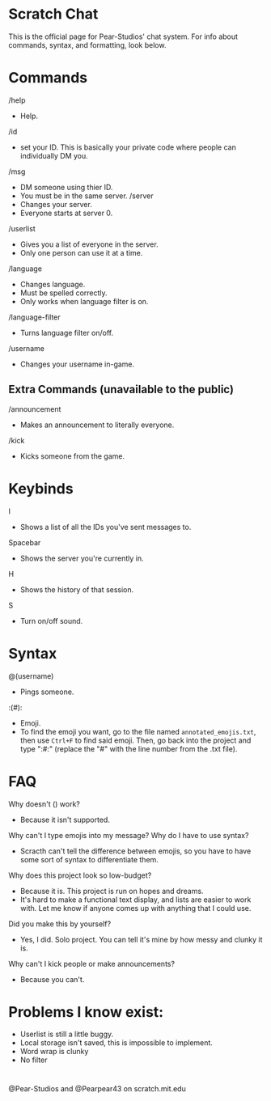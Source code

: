 # Scratch Chat
This is the official page for Pear-Studios' chat system. For info about commands, syntax, and formatting, look below.
# Commands
/help
- Help.

/id
- set your ID. This is basically your private code where people can individually DM you.

/msg
- DM someone using thier ID.
- You must be in the same server.
/server
- Changes your server.
- Everyone starts at server 0.
  
/userlist
- Gives you a list of everyone in the server.
- Only one person can use it at a time.
  
/language
- Changes language.
- Must be spelled correctly.
- Only works when language filter is on.
  
/language-filter
- Turns language filter on/off.
  
/username
- Changes your username in-game.
  
## Extra Commands (unavailable to the public)
/announcement
- Makes an announcement to literally everyone.
  
/kick
- Kicks someone from the game.
  
# Keybinds
I
- Shows a list of all the IDs you've sent messages to.
  
Spacebar
- Shows the server you're currently in.
  
H
- Shows the history of that session.
  
S
- Turn on/off sound.
  
# Syntax
@(username)
- Pings someone.
  
:(#):
- Emoji.
- To find the emoji you want, go to the file named `annotated_emojis.txt`, then use `Ctrl+F` to find said emoji. Then, go back into the project and type ":#:" (replace the "#" with the line number from the .txt file).

# FAQ
Why doesn't () work?
- Because it isn't supported.

Why can't I type emojis into my message? Why do I have to use syntax?
- Scracth can't tell the difference between emojis, so you have to have some sort of syntax to differentiate them.

Why does this project look so low-budget?
- Because it is. This project is run on hopes and dreams.
- It's hard to make a functional text display, and lists are easier to work with. Let me know if anyone comes up with anything that I could use.

Did you make this by yourself?
- Yes, I did. Solo project. You can tell it's mine by how messy and clunky it is.

Why can't I kick people or make announcements?
- Because you can't.

# Problems I know exist:
- Userlist is still a little buggy.
- Local storage isn't saved, this is impossible to implement.
- Word wrap is clunky
- No filter

#
@Pear-Studios and @Pearpear43 on scratch.mit.edu

